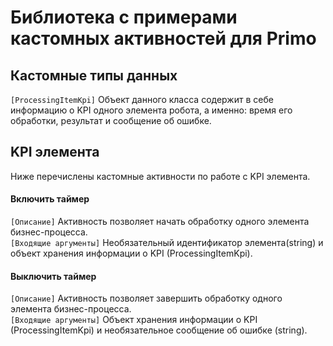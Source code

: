 # Библиотека с примерами кастомных активностей для Primo #

## Кастомные типы данных ##
```[ProcessingItemKpi]``` Объект данного класса содержит в себе информацию о KPI одного элемента робота, а именно: время его обработки, результат и сообщение об ошибке.

## KPI элемента ##
Ниже перечислены кастомные активности по работе с KPI элемента.

#### Включить таймер ####
```[Описание]``` Активность позволяет начать обработку одного элемента бизнес-процесса.<br>
```[Входящие аргументы]``` Необязательный идентификатор элемента(string) и объект хранения информации о KPI (ProcessingItemKpi).

#### Выключить таймер ####
```[Описание]``` Активность позволяет завершить обработку одного элемента бизнес-процесса.<br>
```[Входящие аргументы]``` Объект хранения информации о KPI (ProcessingItemKpi) и необязательное сообщение об ошибке (string).